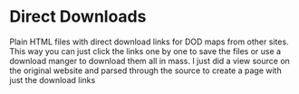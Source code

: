 # Direct Downloads
Plain HTML files with direct download links for DOD maps from other sites.  This way you can just click the links one by one to save the files or use a download manger to download them all in mass. I just did a view source on the original website and parsed through the source to create a page with just the download links
